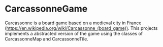 # CarcassonneGame

Carcassonne is a board game based on a medieval city in France (https://en.wikipedia.org/wiki/Carcassonne_(board_game)). 
This projects implements a abstracted version of the game using the classes of CarcassonneMap and CarcassonneTile.  
